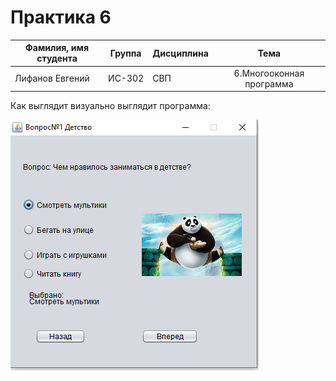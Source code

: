 # Практика 6
| Фамилия, имя студента | Группа    | Дисциплина  |Тема                              
| --------------------- |:---------:| ------------|:--------------------------------:|
| Лифанов Евгений     | ИС-302    | СВП         |6.Многооконная программа | 



Как выглядит визуально выглядит программа: 

![Screenshot](Screenshot_3.png)
